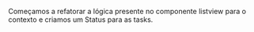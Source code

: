 Começamos a refatorar a lógica presente no componente listview para o contexto e criamos um Status para as tasks.
